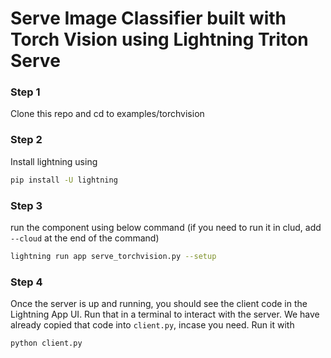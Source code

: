 # Serve Image Classifier built with Torch Vision using Lightning Triton Serve

### Step 1

Clone this repo and cd to examples/torchvision

### Step 2

Install lightning using

```bash
pip install -U lightning
```

### Step 3

run the component using below command (if you need to run it in clud, add `--cloud` at the end of the command)

```bash
lightning run app serve_torchvision.py --setup
```

### Step 4

Once the server is up and running, you should see the client code in the Lightning App UI.
Run that in a terminal to interact with the server. We have already copied that code
into `client.py`, incase you need. Run it with

```bash
python client.py
```
